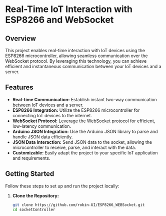 # Real-Time IoT Interaction with ESP8266 and WebSocket


## Overview

This project enables real-time interaction with IoT devices using the ESP8266 microcontroller, allowing seamless communication over the WebSocket protocol. By leveraging this technology, you can achieve efficient and instantaneous communication between your IoT devices and a server.

## Features

- **Real-time Communication:** Establish instant two-way communication between IoT devices and a server.
- **ESP8266 Integration:** Utilize the ESP8266 microcontroller for connecting IoT devices to the internet.
- **WebSocket Protocol:** Leverage the WebSocket protocol for efficient, low-latency communication.
- **Arduino JSON Integration:** Use the Arduino JSON library to parse and handle JSON data efficiently.
- **JSON Data Interaction:** Send JSON data to the socket, allowing the microcontroller to receive, parse, and interact with the data.
- **Customizable:** Easily adapt the project to your specific IoT application and requirements.


## Getting Started

Follow these steps to set up and run the project locally:

1. **Clone the Repository:**
   ```bash
   git clone https://github.com/robin-UI/ESP8266_WEBSocket.git
   cd socketController


